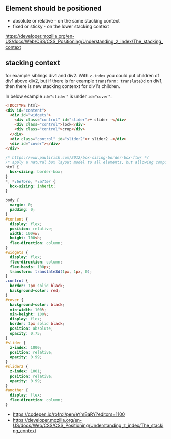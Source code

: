 ## Element should be positioned

- absolute or relative - on the same stacking context
- fixed or sticky - on the lower stacking context

https://developer.mozilla.org/en-US/docs/Web/CSS/CSS_Positioning/Understanding_z_index/The_stacking_context

## stacking context

for example siblings div1 and div2. With `z-index` you could put children of div1 above div2, but if there is for example `transform: translate3d` on div1, then there is new stacking contenxt for div1's children.

In below example `id="slider"` is under `id="cover"`:

```html
<!DOCTYPE html>
<div id="content">
  <div id="widgets">
    <div class="control" id="slider">+ slider -</div>
    <div class="control">lock</div>
    <div class="control">crop</div>
  </div>
  <div class="control" id="slider2">+ slider2 -</div>
  <div id="cover"></div>
</div>
```

```css
/* https://www.paulirish.com/2012/box-sizing-border-box-ftw/ */
/* apply a natural box layout model to all elements, but allowing components to change */
html {
  box-sizing: border-box;
}
*, *:before, *:after {
  box-sizing: inherit;
}

body {
  margin: 0;
  padding: 0;
}
#content {
  display: flex;
  position: relative;
  width: 100vw;
  height: 100vh;
  flex-direction: column;
}
#widgets {
  display: flex;
  flex-direction: column;
  flex-basis: 100px;
  transform: translate3d(1px, 1px, 0);
}
.control {
  border: 1px solid black;
  background-color: red;
}
#cover {
  background-color: black;
  min-width: 100%;
  min-height: 100%;
  display: flex;
  border: 1px solid black;
  position: absolute;
  opacity: 0.75;
}
#slider {
  z-index: 1000;
  position: relative;
  opacity: 0.99;
}
#slider2 {
  z-index: 1001;
  position: relative;
  opacity: 0.99;
}
#another {
  display: flex;
  flex-direction: column;
}
```

- https://codepen.io/rofrol/pen/eYmBaRY?editors=1100
- https://developer.mozilla.org/en-US/docs/Web/CSS/CSS_Positioning/Understanding_z_index/The_stacking_context
